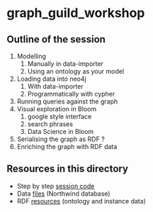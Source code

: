 # graph_guild_workshop

## Outline of the session

1. Modelling 
    1. Manually in data-importer
    2. Using an ontology as your model
2. Loading data into neo4j
    1. With data-importer
    2. Programmatically with cypher
3. Running queries against the graph
4. Visual exploration in Bloom
    1. google style interface
    2. search phrases
    3. Data Science in Bloom    
5. Serialising the graph as RDF ?
6. Enriching the graph with RDF data

## Resources in this directory

* Step by step [session code](https://github.com/jbarrasa/graph_guild_workshop/blob/main/cypher/session.md)
* Data [files](https://github.com/jbarrasa/graph_guild_workshop/tree/main/data) (Northwind database)
* RDF [resources](https://github.com/jbarrasa/graph_guild_workshop/tree/main/rdf) (ontology and instance data)
